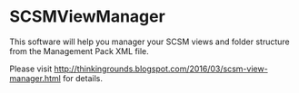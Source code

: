 # SCSMViewManager
This software will help you manager your SCSM views and folder structure from the Management Pack XML file.

Please visit http://thinkingrounds.blogspot.com/2016/03/scsm-view-manager.html for details.
